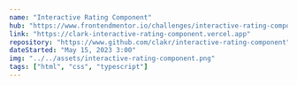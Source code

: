 ```yaml
---
name: "Interactive Rating Component"
hub: "https://www.frontendmentor.io/challenges/interactive-rating-component-koxpeBUmI"
link: "https://clark-interactive-rating-component.vercel.app"
repository: "https://www.github.com/clakr/interactive-rating-component"
dateStarted: "May 15, 2023 3:00"
img: "../../assets/interactive-rating-component.png"
tags: ["html", "css", "typescript"]
---
```

